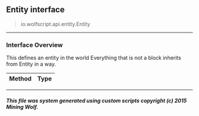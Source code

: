 ## Entity __interface__

>io.wolfscript.api.entity.Entity

---

### Interface Overview

This defines an entity in the world Everything that is not a block inherits from Entity in a way.

Method | Type   
--- | :--- 



---



##### This file was system generated using custom scripts copyright (c) 2015 Mining Wolf.
	

